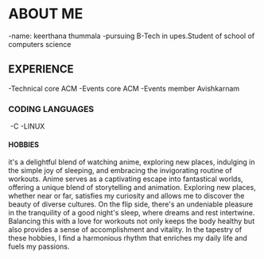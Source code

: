 # ABOUT ME
-name: keerthana thummala
-pursuing B-Tech in upes.Student of school of computers science

## EXPERIENCE

-Technical core ACM
-Events core ACM
-Events member Avishkarnam

### CODING LANGUAGES
​
-C
-LINUX

#### HOBBIES
it's a delightful blend of watching anime, exploring new places, indulging in the simple joy of sleeping, and embracing the invigorating routine of workouts. Anime serves as a captivating escape into fantastical worlds, offering a unique blend of storytelling and animation. Exploring new places, whether near or far, satisfies my curiosity and allows me to discover the beauty of diverse cultures. On the flip side, there's an undeniable pleasure in the tranquility of a good night's sleep, where dreams and rest intertwine. Balancing this with a love for workouts not only keeps the body healthy but also provides a sense of accomplishment and vitality. In the tapestry of these hobbies, I find a harmonious rhythm that enriches my daily life and fuels my passions.
